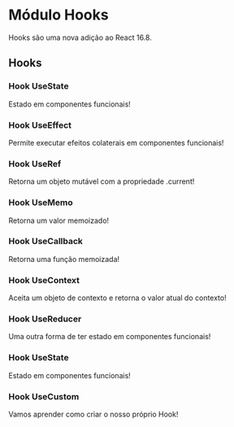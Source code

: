 <div>

<div>
<h1>Módulo Hooks</h1>
<p>Hooks são uma nova adição ao React 16.8.</p>
</div>

<div>
<h2>Hooks</h2>

<span>
<h3>Hook UseState</h3>
<p>Estado em componentes funcionais!</p>
</span>

<span>
<h3>Hook UseEffect</h3>
<p>Permite executar efeitos colaterais em componentes funcionais!</p>
</span>

<span>
<h3>Hook UseRef</h3>
<p>Retorna um objeto mutável com a propriedade .current!</p>
</span>

<span>
<h3>Hook UseMemo</h3>
<p>Retorna um valor memoizado!</p>
</span>

<span>
<h3>Hook UseCallback</h3>
<p>Retorna uma função memoizada!</p>
</span>

<span>
<h3>Hook UseContext</h3>
<p>Aceita um objeto de contexto e retorna o valor atual do contexto!</p>
</span>

<span>
<h3>Hook UseReducer</h3>
<p>Uma outra forma de ter estado em componentes funcionais!</p>
</span>

<span>
<h3>Hook UseState</h3>
<p>Estado em componentes funcionais!</p>
</span>

<span>
<h3>Hook UseCustom</h3>
<p>Vamos aprender como criar o nosso próprio Hook!</p>
</span>

</div>

<div>

<img  />

</div>

</div>